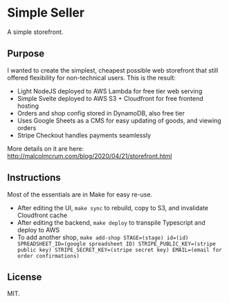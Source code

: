 # Simple Seller

A simple storefront.

## Purpose

I wanted to create the simplest, cheapest possible web storefront that still
offered flexibility for non-technical users. This is the result:

* Light NodeJS deployed to AWS Lambda for free tier web serving
* Simple Svelte deployed to AWS S3 + Cloudfront for free frontend hosting
* Orders and shop config stored in DynamoDB, also free tier
* Uses Google Sheets as a CMS for easy updating of goods, and viewing orders
* Stripe Checkout handles payments seamlessly

More details on it are here: http://malcolmcrum.com/blog/2020/04/21/storefront.html

## Instructions

Most of the essentials are in Make for easy re-use.

* After editing the UI, `make sync` to rebuild, copy to S3, and invalidate
Cloudfront cache
* After editing the backend, `make deploy` to transpile Typescript and
deploy to AWS
* To add another shop, `make add-shop STAGE=(stage) id=(id) SPREADSHEET_ID=(google spreadsheet ID) STRIPE_PUBLIC_KEY=(stripe public key) STRIPE_SECRET_KEY=(stripe secret key) EMAIL=(email for order confirmations)`

## License

MIT.
